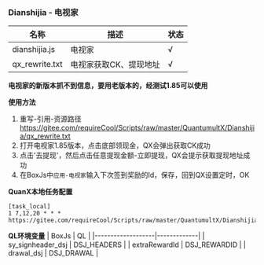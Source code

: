 ### Dianshijia - 电视家
| 名称            | 描述  | 状态 |
|---------------|-----|----|
| dianshijia.js | 电视家 | √  |
| qx_rewrite.txt | 电视家获取CK、提现地址 | √ |

**电视家的新版本抓不到信息，要用老版本的，经测试1.85可以使用**

**使用方法**
1. 重写-引用-资源路径 https://gitee.com/requireCool/Scripts/raw/master/QuantumultX/Dianshijia/qx_rewrite.txt
2. 打开电视家1.85版本，点击底部领现金，QX会弹出获取CK成功
3. 点击'去提现'，然后点击任意提现金额-立即提现，QX会提示获取提现地址成功
4. 在BoxJs中`应用-电视家`输入下次签到奖励的Id，保存，回到QX设置定时，OK

**QuanX本地任务配置**
```
[task_local]
1 7,12,20 * * * https://gitee.com/requireCool/Scripts/raw/master/QuantumultX/Dianshijia/dianshijia.js
```

**QL环境变量**
| BoxJs             | QL          |
|-------------------|-------------|
| sy_signheader_dsj | DSJ_HEADERS |
| extraRewardId | DSJ_REWARDID |
| drawal_dsj | DSJ_DRAWAL  |
